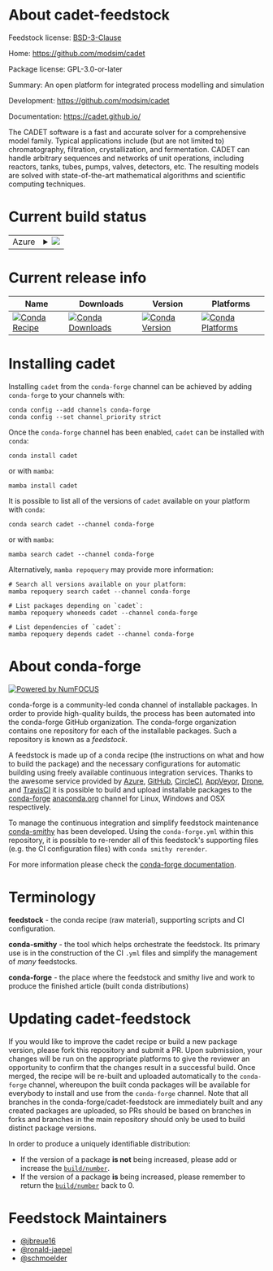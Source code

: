 About cadet-feedstock
=====================

Feedstock license: [BSD-3-Clause](https://github.com/conda-forge/cadet-feedstock/blob/main/LICENSE.txt)

Home: https://github.com/modsim/cadet

Package license: GPL-3.0-or-later

Summary: An open platform for integrated process modelling and simulation

Development: https://github.com/modsim/cadet

Documentation: https://cadet.github.io/

The CADET software is a fast and accurate solver for a comprehensive model family. Typical applications include (but are not limited to) chromatography, filtration, crystallization, and fermentation. CADET can handle arbitrary sequences and networks of unit operations, including reactors, tanks, tubes, pumps, valves, detectors, etc. The resulting models are solved with state-of-the-art mathematical algorithms and scientific computing techniques.

Current build status
====================


<table>
    
  <tr>
    <td>Azure</td>
    <td>
      <details>
        <summary>
          <a href="https://dev.azure.com/conda-forge/feedstock-builds/_build/latest?definitionId=14306&branchName=main">
            <img src="https://dev.azure.com/conda-forge/feedstock-builds/_apis/build/status/cadet-feedstock?branchName=main">
          </a>
        </summary>
        <table>
          <thead><tr><th>Variant</th><th>Status</th></tr></thead>
          <tbody><tr>
              <td>linux_64_blas_implgeneric</td>
              <td>
                <a href="https://dev.azure.com/conda-forge/feedstock-builds/_build/latest?definitionId=14306&branchName=main">
                  <img src="https://dev.azure.com/conda-forge/feedstock-builds/_apis/build/status/cadet-feedstock?branchName=main&jobName=linux&configuration=linux%20linux_64_blas_implgeneric" alt="variant">
                </a>
              </td>
            </tr><tr>
              <td>linux_64_blas_implmkl</td>
              <td>
                <a href="https://dev.azure.com/conda-forge/feedstock-builds/_build/latest?definitionId=14306&branchName=main">
                  <img src="https://dev.azure.com/conda-forge/feedstock-builds/_apis/build/status/cadet-feedstock?branchName=main&jobName=linux&configuration=linux%20linux_64_blas_implmkl" alt="variant">
                </a>
              </td>
            </tr><tr>
              <td>osx_64_blas_implgeneric</td>
              <td>
                <a href="https://dev.azure.com/conda-forge/feedstock-builds/_build/latest?definitionId=14306&branchName=main">
                  <img src="https://dev.azure.com/conda-forge/feedstock-builds/_apis/build/status/cadet-feedstock?branchName=main&jobName=osx&configuration=osx%20osx_64_blas_implgeneric" alt="variant">
                </a>
              </td>
            </tr><tr>
              <td>osx_64_blas_implmkl</td>
              <td>
                <a href="https://dev.azure.com/conda-forge/feedstock-builds/_build/latest?definitionId=14306&branchName=main">
                  <img src="https://dev.azure.com/conda-forge/feedstock-builds/_apis/build/status/cadet-feedstock?branchName=main&jobName=osx&configuration=osx%20osx_64_blas_implmkl" alt="variant">
                </a>
              </td>
            </tr><tr>
              <td>win_64_blas_implgeneric</td>
              <td>
                <a href="https://dev.azure.com/conda-forge/feedstock-builds/_build/latest?definitionId=14306&branchName=main">
                  <img src="https://dev.azure.com/conda-forge/feedstock-builds/_apis/build/status/cadet-feedstock?branchName=main&jobName=win&configuration=win%20win_64_blas_implgeneric" alt="variant">
                </a>
              </td>
            </tr><tr>
              <td>win_64_blas_implmkl</td>
              <td>
                <a href="https://dev.azure.com/conda-forge/feedstock-builds/_build/latest?definitionId=14306&branchName=main">
                  <img src="https://dev.azure.com/conda-forge/feedstock-builds/_apis/build/status/cadet-feedstock?branchName=main&jobName=win&configuration=win%20win_64_blas_implmkl" alt="variant">
                </a>
              </td>
            </tr>
          </tbody>
        </table>
      </details>
    </td>
  </tr>
</table>

Current release info
====================

| Name | Downloads | Version | Platforms |
| --- | --- | --- | --- |
| [![Conda Recipe](https://img.shields.io/badge/recipe-cadet-green.svg)](https://anaconda.org/conda-forge/cadet) | [![Conda Downloads](https://img.shields.io/conda/dn/conda-forge/cadet.svg)](https://anaconda.org/conda-forge/cadet) | [![Conda Version](https://img.shields.io/conda/vn/conda-forge/cadet.svg)](https://anaconda.org/conda-forge/cadet) | [![Conda Platforms](https://img.shields.io/conda/pn/conda-forge/cadet.svg)](https://anaconda.org/conda-forge/cadet) |

Installing cadet
================

Installing `cadet` from the `conda-forge` channel can be achieved by adding `conda-forge` to your channels with:

```
conda config --add channels conda-forge
conda config --set channel_priority strict
```

Once the `conda-forge` channel has been enabled, `cadet` can be installed with `conda`:

```
conda install cadet
```

or with `mamba`:

```
mamba install cadet
```

It is possible to list all of the versions of `cadet` available on your platform with `conda`:

```
conda search cadet --channel conda-forge
```

or with `mamba`:

```
mamba search cadet --channel conda-forge
```

Alternatively, `mamba repoquery` may provide more information:

```
# Search all versions available on your platform:
mamba repoquery search cadet --channel conda-forge

# List packages depending on `cadet`:
mamba repoquery whoneeds cadet --channel conda-forge

# List dependencies of `cadet`:
mamba repoquery depends cadet --channel conda-forge
```


About conda-forge
=================

[![Powered by
NumFOCUS](https://img.shields.io/badge/powered%20by-NumFOCUS-orange.svg?style=flat&colorA=E1523D&colorB=007D8A)](https://numfocus.org)

conda-forge is a community-led conda channel of installable packages.
In order to provide high-quality builds, the process has been automated into the
conda-forge GitHub organization. The conda-forge organization contains one repository
for each of the installable packages. Such a repository is known as a *feedstock*.

A feedstock is made up of a conda recipe (the instructions on what and how to build
the package) and the necessary configurations for automatic building using freely
available continuous integration services. Thanks to the awesome service provided by
[Azure](https://azure.microsoft.com/en-us/services/devops/), [GitHub](https://github.com/),
[CircleCI](https://circleci.com/), [AppVeyor](https://www.appveyor.com/),
[Drone](https://cloud.drone.io/welcome), and [TravisCI](https://travis-ci.com/)
it is possible to build and upload installable packages to the
[conda-forge](https://anaconda.org/conda-forge) [anaconda.org](https://anaconda.org/)
channel for Linux, Windows and OSX respectively.

To manage the continuous integration and simplify feedstock maintenance
[conda-smithy](https://github.com/conda-forge/conda-smithy) has been developed.
Using the ``conda-forge.yml`` within this repository, it is possible to re-render all of
this feedstock's supporting files (e.g. the CI configuration files) with ``conda smithy rerender``.

For more information please check the [conda-forge documentation](https://conda-forge.org/docs/).

Terminology
===========

**feedstock** - the conda recipe (raw material), supporting scripts and CI configuration.

**conda-smithy** - the tool which helps orchestrate the feedstock.
                   Its primary use is in the construction of the CI ``.yml`` files
                   and simplify the management of *many* feedstocks.

**conda-forge** - the place where the feedstock and smithy live and work to
                  produce the finished article (built conda distributions)


Updating cadet-feedstock
========================

If you would like to improve the cadet recipe or build a new
package version, please fork this repository and submit a PR. Upon submission,
your changes will be run on the appropriate platforms to give the reviewer an
opportunity to confirm that the changes result in a successful build. Once
merged, the recipe will be re-built and uploaded automatically to the
`conda-forge` channel, whereupon the built conda packages will be available for
everybody to install and use from the `conda-forge` channel.
Note that all branches in the conda-forge/cadet-feedstock are
immediately built and any created packages are uploaded, so PRs should be based
on branches in forks and branches in the main repository should only be used to
build distinct package versions.

In order to produce a uniquely identifiable distribution:
 * If the version of a package **is not** being increased, please add or increase
   the [``build/number``](https://docs.conda.io/projects/conda-build/en/latest/resources/define-metadata.html#build-number-and-string).
 * If the version of a package **is** being increased, please remember to return
   the [``build/number``](https://docs.conda.io/projects/conda-build/en/latest/resources/define-metadata.html#build-number-and-string)
   back to 0.

Feedstock Maintainers
=====================

* [@jbreue16](https://github.com/jbreue16/)
* [@ronald-jaepel](https://github.com/ronald-jaepel/)
* [@schmoelder](https://github.com/schmoelder/)

